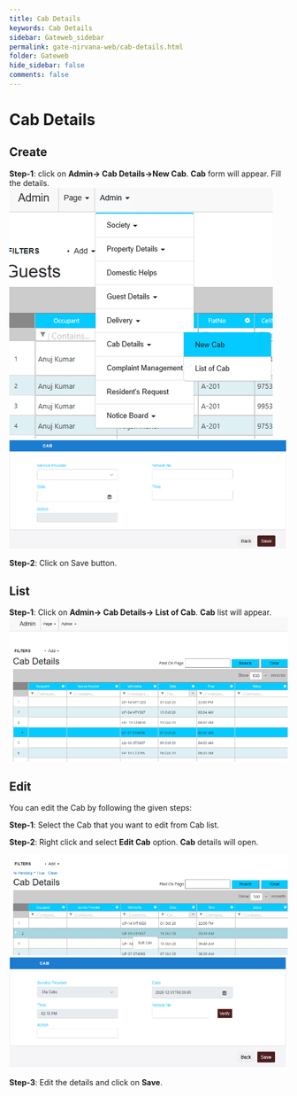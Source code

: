 ```yaml
---
title: Cab Details
keywords: Cab Details
sidebar: Gateweb_sidebar
permalink: gate-nirvana-web/cab-details.html
folder: Gateweb
hide_sidebar: false
comments: false
---
```


# Cab Details

## Create

**Step-1**:   click on **Admin-> Cab Details->New Cab**. **Cab** form will appear. Fill the details.
![](/images/CabDetails-SelectMenuweb.png)
![](/images/CabDetails-NewCabweb.png)

**Step-2**: Click on Save button.



## List


**Step-1**:   Click on **Admin-> Cab Details-> List of Cab**. **Cab** list will appear.
![](/images/CabDetails-ListofCabweb.png)



## Edit


You can edit the Cab by following the given steps:

**Step-1**: Select the Cab that you want to edit from Cab list.

**Step-2**: Right click and select **Edit Cab** option. **Cab** details will open.
                               
![](/images/ListofCab-SelectMenuweb.png)
![](/images/ListofCab-EditCabweb.png)

**Step-3**: Edit the details and click on **Save**.
